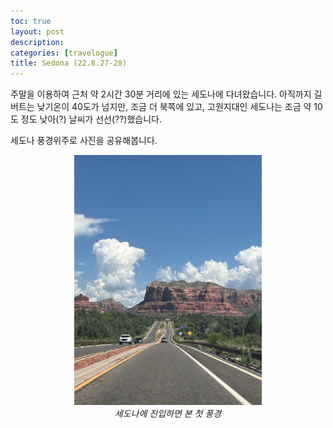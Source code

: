 ```yaml
---
toc: true
layout: post
description: 
categories: [travelogue]
title: Sedona (22.8.27-28)
---
```


주말을 이용하여 근처 약 2시간 30분 거리에 있는 세도나에 다녀왔습니다. 
아직까지 길버트는 낮기온이 40도가 넘지만, 조금 더 북쪽에 있고, 고원지대인 세도나는 조금 약 10도 정도 낮아(?) 날씨가 선선(??)했습니다.

세도나 풍경위주로 사진을 공유해봅니다.


 <p align="center">
  <img src="./2022-08-27-Sedona/first-sight-of-sedona.jpg" width="300" height="400"/>
  <br><i> 세도나에 진입하면 본 첫 풍경 </i>
</>

